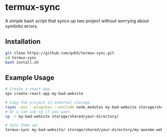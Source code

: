 # termux-sync

A simple bash script that syncs up two project without worrying about symlinks errors.

## Installation

```bash
git clone https://github.com/qxb3/termux-sync.git
cd termux-sync
bash install.sh
```

## Example Usage

```bash
# Create a react-app.
npx create-react-app my-bad-website

# Copy the project in internal storage.
rsync -avu --progress --exclude node_modules my-bad-website storage/shared/your-directory/
# Or u can use cp if you want.
cp -r my-bad-website storage/shared/your-directory/

# Sync them up!
termux-sync my-bad-website/ storage/shared/your-directory/my-awsome-website/
```
